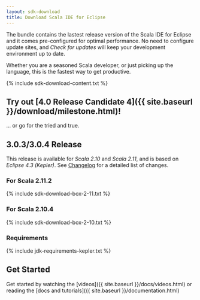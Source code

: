 ```yaml
---
layout: sdk-download
title: Download Scala IDE for Eclipse
---
```


The bundle contains the lastest release version of the Scala IDE for Eclipse and it comes pre-configured
for optimal performance. No need to configure update sites, and *Check for updates* will keep your
development environment up to date.

Whether you are a seasoned Scala developer, or just picking up the language, this is the fastest way to get productive.

{% include sdk-download-content.txt %}

## Try out [4.0 Release Candidate 4]({{ site.baseurl }}/download/milestone.html)!

  ... or go for the tried and true.

## 3.0.3/3.0.4 Release

This release is available for *Scala 2.10* and *Scala 2.11*,
and is based on *Eclipse 4.3 (Kepler)*. See [Changelog][clog] for a detailed list of changes.

### For Scala 2.11.2
{% include sdk-download-box-2-11.txt %}

### For Scala 2.10.4
{% include sdk-download-box-2-10.txt %}

### Requirements
{% include jdk-requirements-kepler.txt %}

## Get Started

Get started by watching the [videos]({{ site.baseurl }}/docs/videos.html) or reading the [docs and tutorials]({{ site.baseurl }}/documentation.html)

[clog]: /docs/changelog.html
